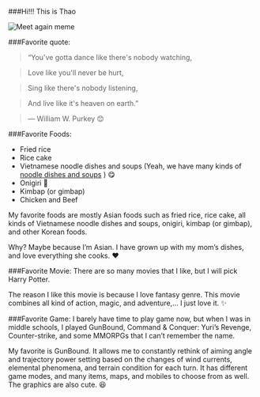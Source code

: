 ###Hi!!! This is Thao 

![Meet again meme](http://elitedaily.com/wp-content/uploads/2012/07/funny-baba-haha-so-we-meet-again.jpg)

###Favorite quote: 
>“You've gotta dance like there's nobody watching, 

>Love like you'll never be hurt,

>Sing like there's nobody listening,

>And live like it's heaven on earth.”

>― William W. Purkey
:blush:

###Favorite Foods: 
* Fried rice
* Rice cake
* Vietnamese noodle dishes and soups (Yeah, we have many kinds of [noodle dishes and soups](http://en.wikipedia.org/wiki/List_of_Vietnamese_dishes) ) :yum:
* Onigiri :rice_ball:
* Kimbap (or gimbap)
* Chicken and Beef

My favorite foods are mostly Asian foods such as fried rice, rice cake, all kinds of Vietnamese noodle dishes and soups, onigiri, kimbap (or gimbap), and other Korean foods.

Why? Maybe because I’m Asian. I have grown up with my mom’s dishes, and love everything she cooks. :heart:

###Favorite Movie: 
There are so many movies that I like, but I will pick Harry Potter. </br>

The reason I like this movie is because I love fantasy genre. This movie combines all kind of action, magic, and adventure,… I just love it. :sparkles:

###Favorite Game:
I barely have time to play game now, but when I was in middle schools, I played GunBound, Command & Conquer: Yuri’s Revenge, Counter-strike, and some MMORPGs that I can’t remember the name. </br>

My favorite is GunBound. It allows me to constantly rethink of aiming angle and trajectory power setting based on the changes of wind currents, elemental phenomena, and terrain condition for each turn. It has different game modes, and many items, maps, and mobiles to choose from as well. The graphics are also cute. :laughing:
